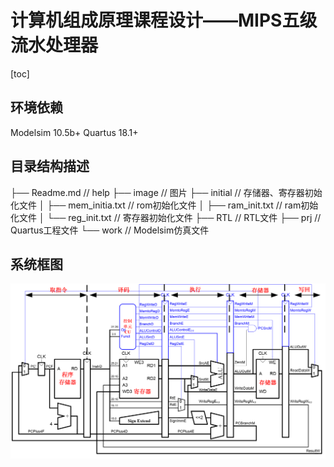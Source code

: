# 计算机组成原理课程设计——MIPS五级流水处理器

[toc]

## 环境依赖
Modelsim 10.5b+
Quartus 18.1+
## 目录结构描述

├── Readme.md                   // help
├── image                       // 图片
├── initial                     // 存储器、寄存器初始化文件
│   ├── mem_initia.txt          // rom初始化文件
│   ├── ram_init.txt            // ram初始化文件
│   └──  reg_init.txt           // 寄存器初始化文件
├── RTL                         // RTL文件
├── prj                         // Quartus工程文件
└── work                        // Modelsim仿真文件
## 系统框图

![](/image/CPU.png)